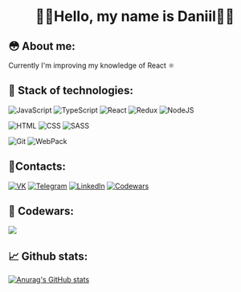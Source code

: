 # <h1 align="center"> 🌳🍃Hello, my name is Daniil🍃🌳</h1>

## 😳 About me:

Currently I'm improving my knowledge of React ⚛️
## 🌿 Stack of technologies:

![JavaScript](https://img.shields.io/badge/-JavaScript-black?style=for-the-badge&logo=javascript)
![TypeScript](https://img.shields.io/badge/-TypeScript-white?style=for-the-badge&logo=typescript)
![React](https://img.shields.io/badge/-React-white?style=for-the-badge&logo=react)
![Redux](https://img.shields.io/badge/-Redux_Toolkit-purple?style=for-the-badge&logo=redux)
![NodeJS](https://img.shields.io/badge/-Node.JS-green?style=for-the-badge&logo=node.js) 

![HTML](https://img.shields.io/badge/-HTML-orange?style=for-the-badge&logo=html5)
![CSS](https://img.shields.io/badge/-CSS-blue?style=for-the-badge&logo=css3)
![SASS](https://img.shields.io/badge/-sass-pink?style=for-the-badge&logo=sass) 

![Git](https://img.shields.io/badge/-Git-grey?style=for-the-badge&logo=git)
![WebPack](https://img.shields.io/badge/-WebPack-white?style=for-the-badge&logo=webpack)

## 📝Contacts:

[![VK](https://img.shields.io/badge/-VK-blue?style=for-the-badge&logo=vk)](https://vk.com/karap9s)
[![Telegram](https://img.shields.io/badge/-Telegram-lightblue?style=for-the-badge&logo=telegram)](https://t.me/WakeUpHypnotize)
[![LinkedIn](https://img.shields.io/badge/-linkedin-blue?style=for-the-badge&logo=linkedin)](https://www.linkedin.com/in/daniil-sharenkov-64a73a243/)
[![Codewars](https://img.shields.io/badge/-codewars-red?style=for-the-badge&logo=codewars)](https://www.codewars.com/users/karap9s)


## 🤖 Codewars:

<img src = "https://www.codewars.com/users/karap9s/badges/large?logo=false">

## 📈 Github stats:

[![Anurag's GitHub stats](https://github-readme-stats.vercel.app/api?username=karap9s&count_private=true&show_icons=true&theme=tokyonight)](https://github.com/anuraghazra/github-readme-stats)